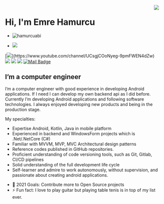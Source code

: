 
<img align='right' src="https://github-readme-stats.vercel.app/api?username=hamurcuabi&show_icons=true">

# Hi, I'm Emre Hamurcu
* <p align="left"> <img src="https://komarev.com/ghpvc/?username=hamurcuabi" alt="hamurcuabi" />   </p>
* [![](https://img.shields.io/github/followers/hamurcuabi?style=social)](https://www.github.com/hamurcuabi)

[![](https://img.shields.io/badge/youtube-%23FF0000.svg?&style=for-the-badge&logo=youtube&logoColor=white")](https://www.youtube.com/channel/UCsgjCOoNyeg-9pmFWEN4dZw)
[![](https://img.shields.io/badge/linkedin-%230077B5.svg?&style=for-the-badge&logo=linkedin&logoColor=white)](https://www.linkedin.com/in/hamurcu-emre/)
[![](https://img.shields.io/badge/medium-%2312100E.svg?&style=for-the-badge&logo=medium&logoColor=white)](https://medium.com/@hamurcuabi)
[![](https://img.shields.io/badge/instagram-%23E4405F.svg?&style=for-the-badge&logo=instagram&logoColor=white)](https://instagram.com/e.hmrc)
[![Mail Badge](https://img.shields.io/badge/emrehamaurcu.95@gmail.com-c14438?style=for-the-badge&logo=Gmail&logoColor=white&link=mailto:mailto:emrehamurcu.95@gmail.com)](mailto:emrehamurcu.95@gmail.com)

## I’m a computer engineer

I’m a computer engineer with good experience in developing Android applications. If I need I can develop my own backend api as I did before.
Currently I’m developing Android applications and following software technologies. I always enjoyed developing new products and being in the production stage.

My specialties:

* Expertise Android, Kotlin, Java in mobile platform
* Experienced in backend and WindowsForm projects which is .Net/.NetCore (C#)
* Familiar with MVVM, MVP, MVC Architectural  design patterns
* Reference codes published in GitHub repositories.
* Proficient understanding of code versioning tools, such as Git, Gitlab, CI/CD pipelines
* Solid understanding of the full development life cycle
* Self-learner and admire to work autonomously, without supervision, and passionate about creating android applications.

- 🥅 2021 Goals: Contribute more to Open Source projects
- ⚡ Fun fact: I love to play guitar but playing table tenis is in top of my list ever.
